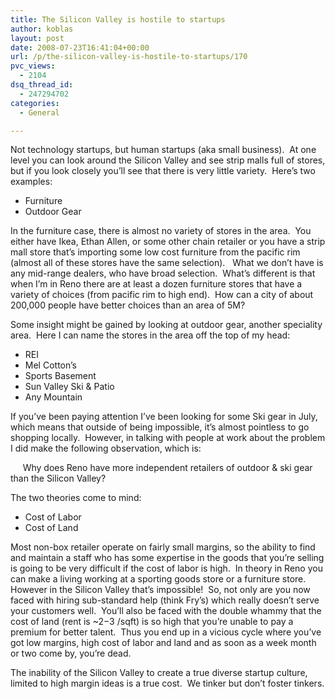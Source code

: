 ```yaml
---
title: The Silicon Valley is hostile to startups
author: koblas
layout: post
date: 2008-07-23T16:41:04+00:00
url: /p/the-silicon-valley-is-hostile-to-startups/170
pvc_views:
  - 2104
dsq_thread_id:
  - 247294702
categories:
  - General

---
```

Not technology startups, but human startups (aka small business).&nbsp; At one level you can look around the Silicon Valley and see strip malls full of stores, but if you look closely you&#8217;ll see that there is very little variety.&nbsp; Here&#8217;s two examples:

  * Furniture
  * Outdoor Gear

In the furniture case, there is almost no variety of stores in the area.&nbsp; You either have Ikea, Ethan Allen, or some other chain retailer or you have a strip mall store that&#8217;s importing some low cost furniture from the pacific rim (almost all of these stores have the same selection).&nbsp;&nbsp; What we don&#8217;t have is any mid-range dealers, who have broad selection.&nbsp; What&#8217;s different is that when I&#8217;m in Reno there are at least a dozen furniture stores that have a variety of choices (from pacific rim to high end).&nbsp; How can a city of about 200,000 people have better choices than an area of 5M?

Some insight might be gained by looking at outdoor gear, another speciality area.&nbsp; Here I can name the stores in the area off the top of my head:

  * REI
  * Mel Cotton&#8217;s
  * Sports Basement
  * Sun Valley Ski & Patio
  * Any Mountain

If you&#8217;ve been paying attention I&#8217;ve been looking for some Ski gear in July, which means that outside of being impossible, it&#8217;s almost pointless to go shopping locally.&nbsp; However, in talking with people at work about the problem I did make the following observation, which is:

&nbsp;&nbsp;&nbsp;&nbsp; Why does Reno have more independent retailers of outdoor & ski gear than the Silicon Valley?

The two theories come to mind:

  * Cost of Labor
  * Cost of Land

Most non-box retailer operate on fairly small margins, so the ability to find and maintain a staff who has some expertise in the goods that you&#8217;re selling is going to be very difficult if the cost of labor is high.&nbsp; In theory in Reno you can make a living working at a sporting goods store or a furniture store.&nbsp; However in the Silicon Valley that&#8217;s impossible!&nbsp; So, not only are you now faced with hiring sub-standard help (think Fry&#8217;s) which really doesn&#8217;t serve your customers well.&nbsp; You&#8217;ll also be faced with the double whammy that the cost of land (rent is ~$2-$3 /sqft) is so high that you&#8217;re unable to pay a premium for better talent.&nbsp; Thus you end up in a vicious cycle where you&#8217;ve got low margins, high cost of labor and land and as soon as a week month or two come by, you&#8217;re dead.

The inability of the Silicon Valley to create a true diverse startup culture, limited to high margin ideas is a true cost.&nbsp; We tinker but don&#8217;t foster tinkers.